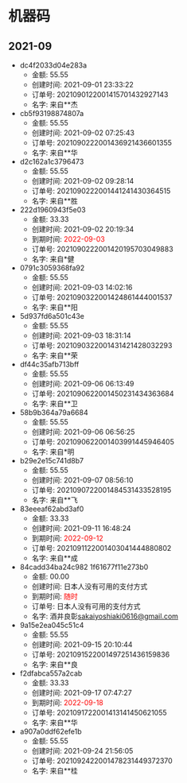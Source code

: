 # 机器码
## 2021-09
* dc4f2033d04e283a
  * 金额: 55.55
  * 创建时间: 2021-09-01 23:33:22
  * 订单号: 2021090122001415701432927143
  * 名字: 来自**杰
* cb5f93198874807a
  * 金额: 55.55
  * 创建时间: 2021-09-02 07:25:43
  * 订单号: 2021090222001436921436601355
  * 名字: 来自**华
* d2c162a1c3796473
  * 金额: 55.55
  * 创建时间: 2021-09-02 09:28:14
  * 订单号: 2021090222001441241430364515
  * 名字: 来自**胜
* 222d1960943f5e03
  * 金额: 33.33
  * 创建时间: 2021-09-02 20:19:34
  * 到期时间: <font color=red>2022-09-03</font >
  * 订单号: 2021090222001420195703049883
  * 名字: 来自*健
* 0791c3059368fa92
  * 金额: 55.55
  * 创建时间: 2021-09-03 14:02:16
  * 订单号: 2021090322001424861444001537
  * 名字: 来自**阳
* 5d937fd6a501c43e
  * 金额: 55.55
  * 创建时间: 2021-09-03 18:31:14
  * 订单号: 2021090322001431421428032293
  * 名字: 来自**荣
* df44c35afb713bff
  * 金额: 55.55
  * 创建时间: 2021-09-06 06:13:49
  * 订单号: 2021090622001450231434363684
  * 名字: 来自**卫
* 58b9b364a79a6684
  * 金额: 55.55
  * 创建时间: 2021-09-06 06:56:25
  * 订单号: 2021090622001403991445946405
  * 名字: 来自*明
* b29e2e15c741d8b7
  * 金额: 55.55
  * 创建时间: 2021-09-07 08:56:10
  * 订单号: 2021090722001484531433528195
  * 名字: 来自**飞
* 83eeeaf62abd3af0
  * 金额: 33.33
  * 创建时间: 2021-09-11 16:48:24
  * 到期时间: <font color=red>2022-09-12</font >
  * 订单号: 2021091122001403041444880802
  * 名字: 来自**成
* 84cadd34ba24c982 1f61677f11e273b0
  * 金额: 00.00
  * 创建时间: 日本人没有可用的支付方式
  * 到期时间: <font color=red>随时</font >
  * 订单号: 日本人没有可用的支付方式
  * 名字: 酒井良彰<sakaiyoshiaki0616@gmail.com>
* 9a15e2ea045c51c4
  * 金额: 55.55
  * 创建时间: 2021-09-15 20:10:44
  * 订单号: 2021091522001497251436159836
  * 名字: 来自**良
* f2dfabca557a2cab
  * 金额: 33.33
  * 创建时间: 2021-09-17 07:47:27
  * 到期时间: <font color=red>2022-09-18</font >
  * 订单号: 2021091722001413141450621055
  * 名字: 来自**华
* a907a0ddf62efe1b
  * 金额: 55.55
  * 创建时间: 2021-09-24 21:56:05
  * 订单号: 2021092422001478231449372370
  * 名字: 来自**桂
